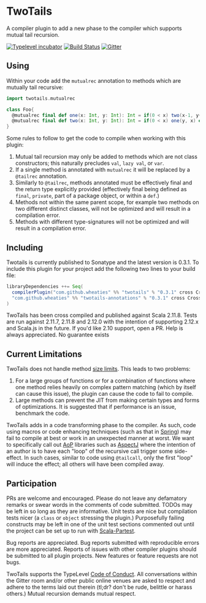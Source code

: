 # TwoTails

A compiler plugin to add a new phase to the compiler which supports mutual tail recursion.


[![Typelevel incubator](https://img.shields.io/badge/typelevel-incubator-F51C2B.svg)](http://typelevel.org) [![Build Status](https://travis-ci.org/wheaties/TwoTails.svg?branch=master)](https://travis-ci.org/wheaties/TwoTails) [![Gitter](https://badges.gitter.im/wheaties/TwoTails.svg)](https://gitter.im/wheaties/TwoTails?utm_source=badge&utm_medium=badge&utm_campaign=pr-badge&utm_content=badge)

## Using

Within your code add the `mutualrec` annotation to methods which are mutually tail recursive:

```scala
import twotails.mutualrec

class Foo{
  @mutualrec final def one(x: Int, y: Int): Int = if(0 < x) two(x-1, y+1) else y
  @mutualrec final def two(x: Int, y: Int): Int = if(0 < x) one(y, x) else y
}
```

Some rules to follow to get the code to compile when working with this plugin:

1. Mutual tail recursion may only be added to methods which are not class constructors; this naturally precludes `val`, `lazy val`, or `var`. 
2. If a single method is annotated with `mutualrec` it will be replaced by a `@tailrec` annotation.
3. Similarly to `@tailrec`, methods annotated must be effectively final and the return type explicitly provided (effectively final being defined as `final`, `private`, part of a package object, or within a `def`.) 
4. Methods not within the same parent scope, for example two methods on two different distinct classes, will not be optimized and will result in a compilation error.
5. Methods with different type-signatures will not be optimized and will result in a compilation error.

## Including

Twotails is currently published to Sonatype and the latest version is 0.3.1. To include this plugin for your project add the following two lines to your build file:

```scala
libraryDependencies ++= Seq(
  compilerPlugin("com.github.wheaties" %% "twotails" % "0.3.1" cross CrossVersion.full),
  "com.github.wheaties" %% "twotails-annotations" % "0.3.1" cross CrossVersion.full
)
```

TwoTails has been cross compiled and published against Scala 2.11.8. Tests are run against 2.11.7, 2.11.8 and 2.12.0 with the intention of supporting 2.12.x and Scala.js in the future. If you'd like 2.10 support, open a PR. Help is always appreciated. No guarantee exists

## Current Limitations

TwoTails does not handle method [size limits](http://stackoverflow.com/questions/17422480/maximum-size-of-a-method-in-java-7-and-8). This leads to two problems:

1. For a large groups of functions or for a combination of functions where one method relies heavily on complex pattern matching (which by itself can cause this issue), the plugin can cause the code to fail to compile. 
2. Large methods can prevent the JIT from making certain types and forms of optimizations. It is suggested that if performance is an issue, benchmark the code.

TwoTails adds in a code transforming phase to the compiler. As such, code using macros or code enhancing techniques (such as that in [Spring](https://spring.io/)) may fail to compile at best or work in an unexpected manner at worst. We want to specifically call out [AoP](https://en.wikipedia.org/wiki/Aspect-oriented_programming) libraries such as [AspectJ](https://eclipse.org/aspectj/) where the intention of an author is to have each "loop" of the recursive call trigger some  side-effect. In such cases, similar to code using `@tailcall`, only the first "loop" will induce the effect; all others will have been compiled away.

## Participation

PRs are welcome and encouraged. Please do not leave any defamatory remarks or swear words in the comments of code submitted. TODOs may be left in so long as they are informative. Unit tests are nice but compilation tests nicer (a `class` or `object` stressing the plugin.) Purposefully failing constructs may be left in one of the unit test sections commented out until the project can be set up to run with [Scala-Partest](https://github.com/scala/scala-partest). 

Bug reports are appreciated. Bug reports submitted with reproducible errors are more appreciated. Reports of issues with other compiler plugins should be submitted to all plugin projects. New features or feature requests are not bugs.

TwoTails supports the TypeLevel [Code of Conduct](http://typelevel.org/conduct.html). All conversations within the Gitter room and/or other public online venues are asked to respect and adhere to the terms laid out therein (tl;dr? don't be rude, belittle or harass others.) Mutual recursion demands mutual respect.
